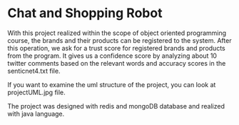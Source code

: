 # Chat and Shopping Robot

   With this project realized within the scope of object oriented programming course, the brands and their products can be registered to the system. After this operation, we ask for a trust score for registered brands and products from the program. It gives us a confidence score by analyzing about 10 twitter comments based on the relevant words and accuracy scores in the senticnet4.txt file.
    
   If you want to examine the uml structure of the project, you can look at projectUML.jpg file.
    
   The project was designed with redis and mongoDB database and realized with java language.

